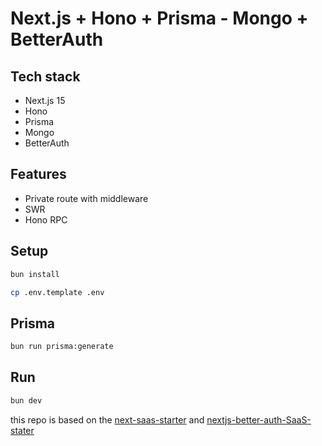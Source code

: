 # Next.js + Hono + Prisma - Mongo + BetterAuth

## Tech stack

- Next.js 15
- Hono
- Prisma
- Mongo
- BetterAuth

## Features

- Private route with middleware
- SWR
- Hono RPC

## Setup

```bash
bun install

cp .env.template .env
```

## Prisma

```bash
bun run prisma:generate
```

## Run

```bash
bun dev
```

this repo is based on the [next-saas-starter](https://github.com/leerob/next-saas-starter) and [nextjs-better-auth-SaaS-stater](https://github.com/Bekacru/nextjs-better-auth-SaaS-stater)
